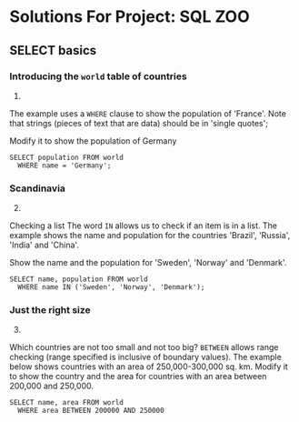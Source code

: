 # Solutions For Project: SQL ZOO

## SELECT basics
### Introducing the `world` table of countries
1.
The example uses a `WHERE` clause to show the population of 'France'. Note that strings (pieces of text that are data) should be in 'single quotes';

Modify it to show the population of Germany

```
SELECT population FROM world
  WHERE name = 'Germany';
```

### Scandinavia
2.
Checking a list The word `IN` allows us to check if an item is in a list. The example shows the name and population for the countries 'Brazil', 'Russia', 'India' and 'China'.

Show the name and the population for 'Sweden', 'Norway' and 'Denmark'.

```
SELECT name, population FROM world
  WHERE name IN ('Sweden', 'Norway', 'Denmark');
```

### Just the right size
3.
Which countries are not too small and not too big? `BETWEEN` allows range checking (range specified is inclusive of boundary values). The example below shows countries with an area of 250,000-300,000 sq. km. Modify it to show the country and the area for countries with an area between 200,000 and 250,000.

```
SELECT name, area FROM world
  WHERE area BETWEEN 200000 AND 250000
```
